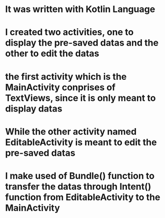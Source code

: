 # It was written with Kotlin Language
# I created two activities, one to display the pre-saved datas and the other to edit the datas
# the first activity which is the MainActivity conprises of TextViews, since it is only meant to display datas
# While the other activity named EditableActivity is meant to edit the pre-saved datas
# I make used of Bundle() function to transfer the datas through Intent() function from EditableActivity to the MainActivity
